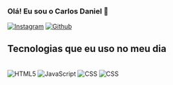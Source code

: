 ### Olá! Eu sou o Carlos Daniel 👋


[![Instagram](https://img.shields.io/badge/Instagram-E4405F?style=for-the-badge&logo=instagram&logoColor=white)](https://www.instagram.com/daniel.222_/)
[![Github](https://img.shields.io/badge/GitHub-100000?style=for-the-badge&logo=github&logoColor=white)](https://github.com/Usercarlosdaniel)

## Tecnologias que eu uso no meu dia

<div style="display: inline_block"><br/>
  <img align="center" alt="HTML5" src="https://img.shields.io/badge/HTML5-E34F26?style=for-the-badge&logo=html5&logoColor=white"/>
  <img align="center" alt="JavaScript" src="https://img.shields.io/badge/JavaScript-F7DF1E?style=for-the-badge&logo=javascript&logoColor=black"/>
  <img align="center" alt="CSS" src="https://img.shields.io/badge/CSS3-1572B6?style=for-the-badge&logo=css3&logoColor=white"/>
  <img align="center" alt="CSS" src="https://img.shields.io/badge/Node.js-43853D?style=for-the-badge&logo=node.js&logoColor=white"/>
</div>
